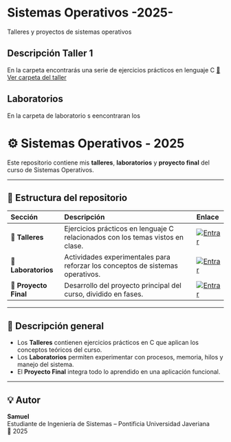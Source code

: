 # Sistemas Operativos -2025-
Talleres y proyectos de sistemas operativos

## Descripción Taller 1
En la carpeta encontrarás una serie de ejercicios prácticos en lenguaje C [🔗 Ver carpeta del taller](https://github.com/AdrianMontLin/sistemas-operativos/tree/main/taller1%20Retos)


## Laboratorios
En la carpeta de laboratorio s eencontraran los 



# ⚙️ Sistemas Operativos - 2025

Este repositorio contiene mis **talleres**, **laboratorios** y **proyecto final** del curso de Sistemas Operativos.

---

## 📂 Estructura del repositorio

| Sección | Descripción | Enlace |
|:--------|:-------------|:--------|
| 🧩 **Talleres** | Ejercicios prácticos en lenguaje C relacionados con los temas vistos en clase. | [![Entrar](https://img.shields.io/badge/Ver_Talleres-blue?style=for-the-badge)](./Talleres) |
| 🔬 **Laboratorios** | Actividades experimentales para reforzar los conceptos de sistemas operativos. | [![Entrar](https://img.shields.io/badge/Ver_Laboratorios-green?style=for-the-badge)](./Laboratorios) |
| 🚀 **Proyecto Final** | Desarrollo del proyecto principal del curso, dividido en fases. | [![Entrar](https://img.shields.io/badge/Ver_Proyecto-orange?style=for-the-badge)](./Proyecto) |

---

## 🧠 Descripción general

- Los **Talleres** contienen ejercicios prácticos en C que aplican los conceptos teóricos del curso.  
- Los **Laboratorios** permiten experimentar con procesos, memoria, hilos y manejo del sistema.  
- El **Proyecto Final** integra todo lo aprendido en una aplicación funcional.

---

## 💡 Autor

**Samuel**  
Estudiante de Ingeniería de Sistemas – Pontificia Universidad Javeriana  
📅 2025  
